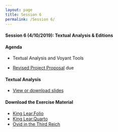 ```yaml
---
layout: page
title: Session 6
permalink: /Session 6/
---
```


#### Session 6 (4/10/2019): Textual Analysis & Editions

#### Agenda
* Textual Analysis and Voyant Tools

* [Revised Project Proposal](https://docs.google.com/document/d/1ZPn5Imlo_Q7nqHoQovid_zVovF5bbi5n1qcU9GgP39Y/edit) due


#### Textual Analysis
* [View or download slides](https://docs.google.com/presentation/d/166Uv7fBrdVI8yQJAwhI10ODPq7WhfMSVSoEQlTEK0ZQ/edit#slide=id.p)


#### Download the Exercise Material

 - [King Lear.Folio](https://github.com/BCDigSchol/DSIncubator2019/blob/master/_materials/King%20Lear.%20Folio.txt)
 - [King Lear.Quarto](https://github.com/BCDigSchol/DSIncubator2019/blob/master/_materials/King%20Lear.%20Quarto.txt)
 - [Ovid in the Third Reich](https://github.com/BCDigSchol/DSIncubator2019/blob/master/_materials/Ovid%20in%20the%20Third%20Reich.%20plain%20text.txt)







